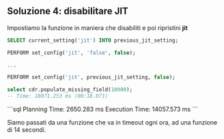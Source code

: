 
## Soluzione 4: disabilitare JIT

Impostiamo la funzione in maniera che disabiliti e poi ripristini __jit__

```sql
SELECT current_setting('jit') INTO previous_jit_setting;

PERFORM set_config('jit', 'false', false);

...

PERFORM set_config('jit', previous_jit_setting, false);
```

<v-click>

```sql
select cdr.populate_missing_field(10000);
-- Time: 18071.253 ms (00:18.071)
```
</v-click>
<v-click>
```sql
Planning Time: 2650.283 ms
Execution Time: 14057.573 ms
```
</v-click>
<v-click>

Siamo passati da una funzione che va in timeout ogni ora, ad una funzione di 14 secondi. 
</v-click>